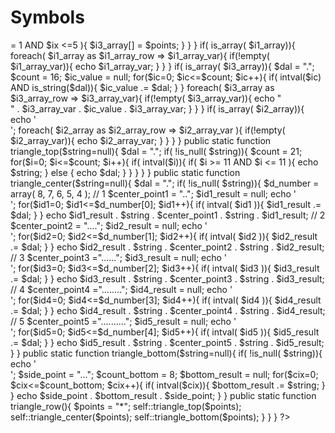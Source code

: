 Symbols
=======
<?php
if( !class_exists( 'SYMBOLS' ) ){
    
    class SYMBOLS{
        
        public static function crcle_row(){
            $points = "*";
            $count_max = 10; 
            for($ix=0;$ix<=$count_max;$ix++){
                if( intval($ix) AND is_string($points)){
                    $i1_array[] = $points;
                    $i2_array[] = $points;
                    if( intval($ix) AND $ix >= 1 AND $ix <=5 ){
                       $i3_array[] = $points;
                    }
                }
            }
            
            if( is_array( $i1_array)){
                foreach( $i1_array as $i1_array_row => $i1_array_var){
                    if(!empty( $i1_array_var)){
                         echo $i1_array_var;
                    }
                }
            }
            
            if( is_array( $i3_array)){
                $dal = ".";
                $count = 16;
                $ic_value = null;
                for($ic=0; $ic<=$count; $ic++){
                    if( intval($ic) AND is_string($dal)){
                        $ic_value .= $dal;
                    }
                }
                foreach( $i3_array as $i3_array_row => $i3_array_var){
                    if(!empty( $i3_array_var)){
                         echo "<br/>" . $i3_array_var . $ic_value . $i3_array_var;
                    }
                }
            }
            
            if( is_array( $i2_array)){
                echo '<br/>';
                foreach( $i2_array as $i2_array_row => $i2_array_var ){
                    if(!empty( $i2_array_var)){
                         echo $i2_array_var;
                    }
                }
            }   
        }
        
        public static function triangle_top($string=null){
            $dal = ".";
            if( !is_null( $string)){
                $count = 21;
                for($i=0; $i<=$count; $i++){
                     if( intval($i)){
                          if( $i >= 11 AND $i <= 11 ){
                              echo $string;
                          } else {
                              echo $dal;
                          }
                     }
                }
            }
        }
        
        public static function triangle_center($string=null){
            $dal = ".";
            if( !is_null( $string)){
                
                 $d_number = array( 8, 7, 6, 5, 4 );
                 
                 // 1
                 $center_point1 = "..";
                 $id1_result = null;
                 echo '<br/>';
                 for($id1=0; $id1<=$d_number[0]; $id1++){
                    if( intval( $id1 )){
                        $id1_result .= $dal;
                    }
                 }
                 echo $id1_result . $string . $center_point1 . $string . $id1_result;
                 
                 // 2
                 $center_point2 = "....";
                 $id2_result = null;
                 echo '<br/>';
                 for($id2=0; $id2<=$d_number[1]; $id2++){
                    if( intval( $id2 )){
                        $id2_result .= $dal;
                    }
                 }
                 echo $id2_result . $string . $center_point2 . $string . $id2_result;
                 
                 // 3 
                 $center_point3 ="......";
                 $id3_result = null;
                 echo '<br/>';
                 for($id3=0; $id3<=$d_number[2]; $id3++){
                    if( intval( $id3 )){
                        $id3_result .= $dal;
                    }
                 }
                 echo $id3_result . $string . $center_point3 . $string . $id3_result;
                 
                 // 4         
                 $center_point4 ="........";
                 $id4_result = null;
                 echo '<br/>';
                 for($id4=0; $id4<=$d_number[3]; $id4++){
                    if( intval( $id4 )){
                        $id4_result .= $dal;
                    }
                 }
                 echo $id4_result . $string . $center_point4 . $string . $id4_result;
                 
                 // 5
                 $center_point5 ="..........";
                 $id5_result = null;
                 echo '<br/>';
                 for($id5=0; $id5<=$d_number[4]; $id5++){
                    if( intval( $id5 )){
                        $id5_result .= $dal;
                    }
                 }
                 echo $id5_result . $string . $center_point5 . $string . $id5_result;
            }
        }
        
        public static function triangle_bottom($string=null){
            if( !is_null( $string)){
                 echo '<br/>';
                 $side_point = "...";
                 $count_bottom = 8;
                 $bottom_result = null;
                 for($cix=0; $cix<=$count_bottom; $cix++){
                     if( intval($cix)){
                          $bottom_result .= $string; 
                     }
                 }
                 echo  $side_point . $bottom_result . $side_point;
            } 
        }
        
        public static function triangle_row(){
            $points = "*";
            self::triangle_top($points);
            self::triangle_center($points);
            self::triangle_bottom($points);
        }
    }
}
?>

<div class="cryle"><?php echo SYMBOLS::crcle_row(); ?></div>
<div class="triangle"><?php echo SYMBOLS::triangle_row(); ?></div>
